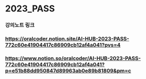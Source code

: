 # 2023_PASS

### 강의노트 링크
### https://oralcoder.notion.site/AI-HUB-2023-PASS-772c60e41904417c86909cb12af4a041?pvs=4

### https://www.notion.so/oralcoder/AI-HUB-2023-PASS-772c60e41904417c86909cb12af4a041?p=e51b88dd950847d89963ab0e89b81809&pm=c
